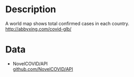 # Description
A world map shows total confirmed cases in each country. http://abbyxing.com/covid-glb/

# Data
- NovelCOVID/API  
[github.com/NovelCOVID/API](https://github.com/NovelCOVID/API)